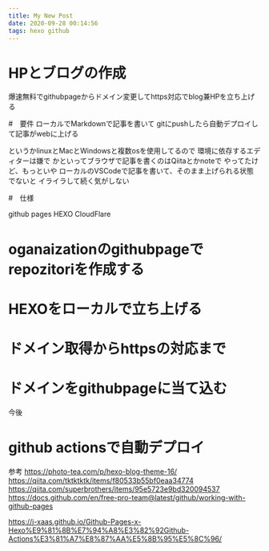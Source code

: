 ```yaml
---
title: My New Post
date: 2020-09-28 00:14:56
tags: hexo github 
---
```


# HPとブログの作成
爆速無料でgithubpageからドメイン変更してhttps対応でblog兼HPを立ち上げる

#　要件
ローカルでMarkdownで記事を書いて
gitにpushしたら自動デプロイして記事がwebに上げる

というかlinuxとMacとWindowsと複数osを使用してるので
環境に依存するエディターは嫌で
かといってブラウザで記事を書くのはQiitaとかnoteで
やってたけど、もっといや
ローカルのVSCodeで記事を書いて、そのまま上げられる状態でないと
イライラして続く気がしない

#　仕様

github pages 
HEXO
CloudFlare

# oganaizationのgithubpageでrepozitoriを作成する
# HEXOをローカルで立ち上げる
# ドメイン取得からhttpsの対応まで
# ドメインをgithubpageに当て込む


今後
# github actionsで自動デプロイ


参考
https://photo-tea.com/p/hexo-blog-theme-16/
https://qiita.com/tktktktk/items/f80533b55bf0eaa34774
https://qiita.com/superbrothers/items/95e5723e9bd320094537
https://docs.github.com/en/free-pro-team@latest/github/working-with-github-pages

https://j-xaas.github.io/Github-Pages-x-Hexo%E9%81%8B%E7%94%A8%E3%82%92Github-Actions%E3%81%A7%E8%87%AA%E5%8B%95%E5%8C%96/